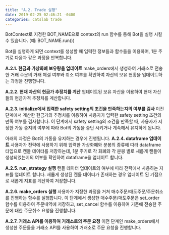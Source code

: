 ```yaml
---
title: "A.2. Trade 실행"
date: 2019-02-25 02:46:21 -0400
categories: catslab trade
---
```


BotContext로 지정한 BOT_NAME으로 context의 run 함수를 통해 Bot을 실행 시킬 수 있습니다. 
(예: BOT_NAME.run())

Bot을 실행하게 되면 context를 생성할 때 입력한 정보들과 함수들을 이용하여, 1분 주기로 다음과 같은 과정을 반복합니다.


__A.2.1. 현금과 가상화폐 보유량을 업데이트__
make_orders에서 생성하여 거래소로 전송한 거래 주문의 거래 체결 여부와 취소 여부를 확인하여 자산의 보유 현황을 업데이트하는 과정을 진행합니다.


__A.2.2. 현재 자산의 현금가 추정치를 계산__
업데이트된 보유 자산을 이용하여 현재 자산들의 현금가격 추정치를 계산합니다.  


__A.2.3. initialize에서 입력한 safety setting의 조건을 만족하는지의 여부를 검사__
이전 단계에서 계산한 현금가의 추정치를 이용하여 사용자가 입력한 safety setting 조건의 만족 여부를 검사합니다. 이 단계에서 safety setting의 조건을 만족할 때, 사용자가 지정한 가동 중지의 여부에 따라 Bot의 가동을 중단 시키거나 계속해서 유지하게 됩니다.


아래의 과정은 Bot의 가동을 유지하는 경우에 진행됩니다.
__A.2.4. dataframe 업데이트__
사용자가 전략에 사용하기 위해 입력한 가상화폐와 분봉의 종류에 따라 dataframe 타입으로 캔들 데이터를 저장하는데, 1분 주기로 각 화폐와 각 분봉 별로 새롭게 캔들이 생성되었는지의 여부를 확인하여 dataframe을 업데이트 합니다.


__A.2.5. run_strategy 실행__
캔들 데이터 업데이트의 여부에 따라 전략에서 사용하는 지표를 업데이트 합니다. 새롭게 생성된 캔들 데이터가 존재하는 경우 업데이트 된 기점으로 새롭게 지표를 계산하여 저장합니다.


__A.2.6. make_orders 실행__
사용자가 지정한 과정을 거쳐 매수주문/매도주문/주문취소를 진행하는 함수를 실행합니다. 이 단계에서 생성한 매수주문/매도주문은 set_order 함수를 이용하여 주문내역에 저장하고, set_cancel 함수를 이용하여 기존에 전송한 주문에 대한 주문취소 요청을 진행합니다.


__A.2.7. 거래소 API를 이용하여 거래소로의 주문 요청__
이전 단계인 make_orders에서 생성한 주문들을 거래소 API를 사용하여 거래소로 주문 요청을 진행합니다. 
